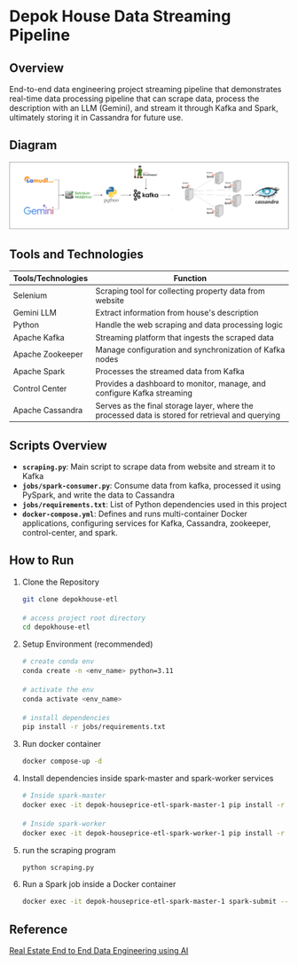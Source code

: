 # Depok House Data Streaming Pipeline

## Overview

End-to-end data engineering project streaming pipeline that demonstrates real-time data processing pipeline that can scrape data, process the description with an LLM (Gemini), and stream it through Kafka and Spark, ultimately storing it in Cassandra for future use.

## Diagram

![streaming_pipeline](https://github.com/anggapark/depokhouse-etl/blob/main/asset/diagram.png?raw=true)

## Tools and Technologies

| Tools/Technologies | Function                                                                                         |
| ------------------ | ------------------------------------------------------------------------------------------------ |
| Selenium           | Scraping tool for collecting property data from website                                          |
| Gemini LLM         | Extract information from house's description                                                     |
| Python             | Handle the web scraping and data processing logic                                                |
| Apache Kafka       | Streaming platform that ingests the scraped data                                                 |
| Apache Zookeeper   | Manage configuration and synchronization of Kafka nodes                                          |
| Apache Spark       | Processes the streamed data from Kafka                                                           |
| Control Center     | Provides a dashboard to monitor, manage, and configure Kafka streaming                           |
| Apache Cassandra   | Serves as the final storage layer, where the processed data is stored for retrieval and querying |

## Scripts Overview

- **`scraping.py`**: Main script to scrape data from website and stream it to Kafka
- **`jobs/spark-consumer.py`**: Consume data from kafka, processed it using PySpark, and write the data to Cassandra
- **`jobs/requirements.txt`**: List of Python dependencies used in this project
- **`docker-compose.yml`**: Defines and runs multi-container Docker applications, configuring services for Kafka, Cassandra, zookeeper, control-center, and spark.

## How to Run

1. Clone the Repository

   ```bash
   git clone depokhouse-etl

   # access project root directory
   cd depokhouse-etl
   ```

2. Setup Environment (recommended)

   ```bash
   # create conda env
   conda create -n <env_name> python=3.11

   # activate the env
   conda activate <env_name>

   # install dependencies
   pip install -r jobs/requirements.txt
   ```

3. Run docker container

   ```bash
   docker compose-up -d
   ```

4. Install dependencies inside spark-master and spark-worker services

   ```bash
   # Inside spark-master
   docker exec -it depok-houseprice-etl-spark-master-1 pip install -r jobs/requirements.txt

   # Inside spark-worker
   docker exec -it depok-houseprice-etl-spark-worker-1 pip install -r jobs/requirements.txt
   ```

5. run the scraping program
   ```bash
   python scraping.py
   ```
6. Run a Spark job inside a Docker container
   ```bash
   docker exec -it depok-houseprice-etl-spark-master-1 spark-submit --packages com.datastax.spark:spark-cassandra-connector_2.13:3.5.0,org.apache.spark:spark-sql-kafka-0-10_2.12:3.5.0 jobs/spark-consumer.py
   ```

## Reference

[Real Estate End to End Data Engineering using AI](https://youtu.be/Qx6BAVqnMrs?si=UIDZKQRC1HAK9eom)
